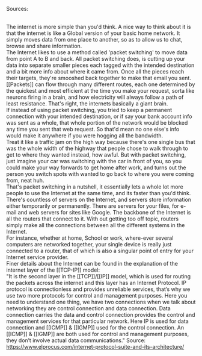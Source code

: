 Sources:

\
The internet is more simple than you'd think. A nice way to think about it is that the internet is like a Global version of your basic home network. It simply moves data from one place to another, so as to allow us to chat, browse and share information.
\
The Internet likes to use a method called 'packet switching' to move data from point A to B and back. All packet switching does, is cutting up your data into separate smaller pieces each tagged with the intended destination and a bit more info about where it came from. Once all the pieces reach their targets, they're smooshed back together to make that email you sent. [[Packets]] can flow through many different routes, each one determined by the quickest and most efficient at the time you make your request, sorta like neurons firing in a brain, and how electricity will always follow a path of least resistance. That's right, the internets basically a giant brain.
\
If instead of using packet switching, you tried to keep a permanent connection with your intended destination, or if say your bank account info was sent as a whole, that whole portion of the network would be blocked any time you sent that web request. So that'd mean no one else's info would make it anywhere if you were hogging all the bandwidth.
\
Treat it like a traffic jam on the high way because there's one single bus that was the whole width of the highway that people chose to walk through to get to where they wanted instead, how awful. But with packet switching, just imagine your car was switching with the car in front of you, so you could make your way forwards to get home after work, and turns out the person you switch spots with wanted to go back to where you were coming from, neat huh. 
\
That's packet switching in a nutshell, it essentially lets a whole lot more people to use the Internet at the same time, and its faster than you'd think.
\
There's countless of servers on the Internet, and servers store information either temporarily or permanently. There are servers for your files, for e-mail and web servers for sites like Google. The backbone of the Internet is all the routers that connect to it. With out getting too off topic, routers simply make all the connections between all the different systems in the Internet.
\
For instance, whether at home, School or work, where-ever several computers are networked together, your single device is really just connected to a router, that of which is also a singular point of entry for your Internet service provider.
\
Finer details about the Internet can be found in the explanation of the internet layer of the [[TCP-IP]] model:
\
"It is the second layer in the [[TCP]]/[[IP]] model, which is used for routing the packets across the internet and this layer has an Internet Protocol. IP protocol is connectionless and provides unreliable services, that’s why we use two more protocols for control and management purposes. Here you need to understand one thing, we have two connections when we talk about networking they are control connection and data connection. Data connection carries the data and control connection provides the control and management services for that particular network. Here IP is used for data connection and [[ICMP]] & [[IGMP]] used for the control connection. An [[ICMP]] & [[IGMP]] are both used for control and management purposes, they don’t involve actual data communications."
Source: https://www.elprocus.com/internet-protocol-suite-and-its-architecture/